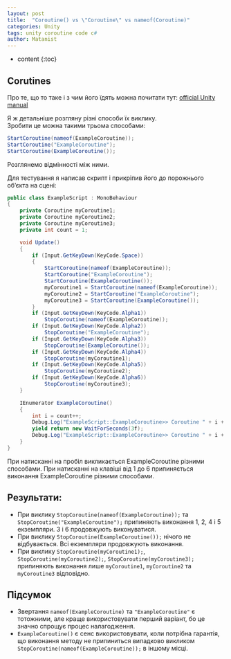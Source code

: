 ```yaml
---
layout: post
title:  "Coroutine() vs \"Coroutine\" vs nameof(Coroutine)"
categories: Unity
tags: unity сoroutine code c#
author: Matanist
---
```


* content
{:toc}

## Corutines

Про те, що то таке і з чим його їдять можна почитати тут: [official Unity manual](https://docs.unity3d.com/Manual/Coroutines.html)

Я ж детальніше розгляну різні способи їх виклику.  
Зробити це можна такими трьома способами:
```c#
StartCoroutine(nameof(ExampleCoroutine));
StartCoroutine("ExampleCoroutine");
StartCoroutine(ExampleCoroutine());
```

Розглянемо відмінності між ними. 





Для тестування я написав скрипт і прикріпив його до порожнього об’єкта на сцені:
```c#
public class ExampleScript : MonoBehaviour
{
    private Coroutine myCoroutine1;
    private Coroutine myCoroutine2;
    private Coroutine myCoroutine3;
    private int count = 1;

    void Update()
    {
        if (Input.GetKeyDown(KeyCode.Space))
        {
            StartCoroutine(nameof(ExampleCoroutine));
            StartCoroutine("ExampleCoroutine");
            StartCoroutine(ExampleCoroutine());
            myCoroutine1 = StartCoroutine(nameof(ExampleCoroutine));
            myCoroutine2 = StartCoroutine("ExampleCoroutine");
            myCoroutine3 = StartCoroutine(ExampleCoroutine());
        }
        if (Input.GetKeyDown(KeyCode.Alpha1))
            StopCoroutine(nameof(ExampleCoroutine));
        if (Input.GetKeyDown(KeyCode.Alpha2))
            StopCoroutine("ExampleCoroutine");
        if (Input.GetKeyDown(KeyCode.Alpha3))
            StopCoroutine(ExampleCoroutine());
        if (Input.GetKeyDown(KeyCode.Alpha4))
            StopCoroutine(myCoroutine1);
        if (Input.GetKeyDown(KeyCode.Alpha5))
            StopCoroutine(myCoroutine2);
        if (Input.GetKeyDown(KeyCode.Alpha6))
            StopCoroutine(myCoroutine3);
    }

    IEnumerator ExampleCoroutine()
    {
        int i = count++;
        Debug.Log("ExampleScript::ExampleCoroutine>> Coroutine " + i + " start");
        yield return new WaitForSeconds(3f);
        Debug.Log("ExampleScript::ExampleCoroutine>> Coroutine " + i + " end");
    }
}
```
При натисканні на пробіл викликається ExampleCoroutine різними способами. При натисканні на клавіші від 1 до 6 припиняється виконання ExampleCoroutine різними способами.  

## Результати:
- При виклику ```StopCoroutine(nameof(ExampleCoroutine));``` та ```StopCoroutine("ExampleCoroutine");``` припиняють виконання 1, 2, 4 і 5 екземпляри. 3 і 6 продовжують виконуватися.  
- При виклику ```StopCoroutine(ExampleCoroutine());``` нічого не відбувається. Всі екземпляри продовжують виконання.  
- При виклику ```StopCoroutine(myCoroutine1);```, ```StopCoroutine(myCoroutine2);```, ```StopCoroutine(myCoroutine3);``` припиняють виконання лише ```myCoroutine1```, ```myCoroutine2``` та ```myCoroutine3``` відповідно.  

## Підсумок
- Звертання ```nameof(ExampleCoroutine)``` та ```"ExampleCoroutine"``` є тотожними, але краще використовувати перший варіант, бо це значно спрощує процес налагодження.  
- ```ExampleCoroutine()``` є сенс використовувати, коли потрібна гарантія, що виконання методу не припиниться випадково викликом ```StopCoroutine(nameof(ExampleCoroutine));``` в іншому місці.